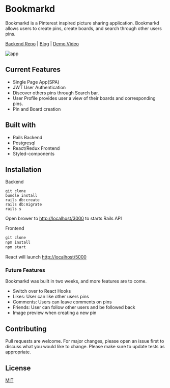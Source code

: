 # Bookmarkd

Bookmarkd is a Pinterest inspired picture sharing application. Bookmarkd allows users to create pins, create boards, and search through other users pins.

[Backend Repo](https://github.com/ferrufinob/Bookmarkd_Backend.git) |
[Blog](https://brenda-ferrufino.medium.com/react-redux-project-9a7f6a215ee8) |
[Demo Video](https://youtu.be/Sfp5V6rF3bw)

![app](BookmarkdGiphy.gif)

## Current Features

- Single Page App(SPA)
- JWT User Authentication
- Discover others pins through Search bar.
- User Profile provides user a view of their boards and corresponding pins.
- Pin and Board creation

## Built with

- Rails Backend
- Postgresql
- React/Redux Frontend
- Styled-components

## Installation

Backend

```rails
git clone
bundle install
rails db:create
rails db:migrate
rails s
```

Open brower to <http://localhost/3000> to starts Rails API

Frontend

```javascript
git clone
npm install
npm start
```

React will launch <http://localhost/5000>

### Future Features

Bookmarkd was built in two weeks, and more features are to come.

- Switch over to React Hooks
- Likes: User can like other users pins
- Comments: Users can leave comments on pins
- Friends: User can follow other users and be followed back
- Image preview when creating a new pin

## Contributing

Pull requests are welcome. For major changes, please open an issue first to discuss what you would like to change.
Please make sure to update tests as appropriate.

## License

[MIT](https://choosealicense.com/licenses/mit/)
